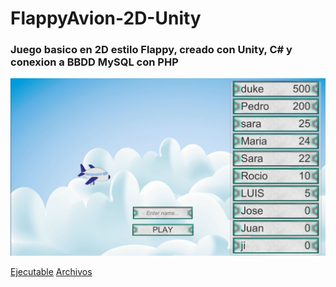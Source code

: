 # FlappyAvion-2D-Unity
### Juego basico en  2D estilo Flappy, creado con Unity, C# y conexion a BBDD MySQL con PHP

![What is this](imagen/Captura%20de%20pantalla%20(222).png)

[Ejecutable](https://drive.google.com/drive/folders/17_MkEINx815NqJz7C1v2LUbMFL-RChiu?usp=drive_link)
[Archivos](https://drive.google.com/drive/folders/17_MkEINx815NqJz7C1v2LUbMFL-RChiu?usp=drive_link)
